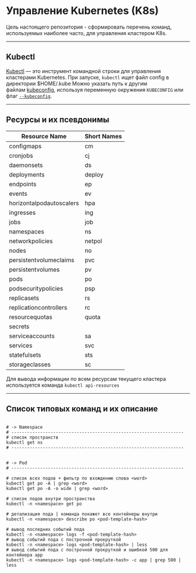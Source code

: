 # Управление Kubernetes (K8s)

Цель настоящего репозитория - сформировать перечень команд,
используемых наиболее часто, для управления кластером K8s.

---

## Kubectl

[Kubectl](https://kubernetes.io/ru/docs/reference/kubectl/overview/) — это инструмент командной строки для управления кластерами Kubernetes.
При запуске, `kubectl` ищет файл config в директории $HOME/.kube
Можно указать путь к другим файлам [kubeconfig](https://kubernetes.io/docs/concepts/configuration/organize-cluster-access-kubeconfig/), используя переменную окружения `KUBECONFIG` или флаг [`--kubeconfig`](https://kubernetes.io/docs/concepts/configuration/organize-cluster-access-kubeconfig/).

---

## Ресурсы и их псевдонимы

| Resource Name            | Short Names |
| ------------------------ | ----------- |
| configmaps               | cm          |
| cronjobs                 | cj          |
| daemonsets               | ds          |
| deployments              | deploy      |
| endpoints                | ep          |
| events                   | ev          |
| horizontalpodautoscalers | hpa         |
| ingresses                | ing         |
| jobs                     | job         |
| namespaces               | ns          |
| networkpolicies          | netpol      |
| nodes                    | no          |
| persistentvolumeclaims   | pvc         |
| persistentvolumes        | pv          |
| pods                     | po          |
| podsecuritypolicies      | psp         |
| replicasets              | rs          |
| replicationcontrollers   | rc          |
| resourcequotas           | quota       |
| secrets                  |             |
| serviceaccounts          | sa          |
| services                 | svc         |
| statefulsets             | sts         |
| storageclasses           | sc          |

Для вывода информации по всем ресурсам текущего кластера используется команда `kubectl api-resources`

---

## Список типовых команд и их описание

```shell

# -> Namespace
# ------------------------------------------------------------------
# список пространств
kubectl get ns
# ------------------------------------------------------------------


# -> Pod
# ------------------------------------------------------------------

# список всех подов + фильтр по вхождению слова <word>
kubectl get po -A | grep <word>
kubectl get po -A -o wide | grep <word>

# список подов внутри пространства
kubectl -n <namespace> get po

# детализация пода | команда покажет все контейнеры внутри
kubectl -n <namespace> describe po <pod-template-hash>

# вывод последних событий пода
kubectl -n <namespace> logs -f <pod-template-hash>
# вывод событий пода с построчной прокруткой
kubectl -n <namespace> logs <pod-template-hash> | less
# вывод событий пода с построчной прокруткой и ошибкой 500 для контейнера app
kubectl -n <namespace> logs <pod-template-hash> -c app | grep 500 | less

